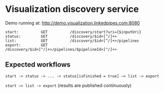 # Visualization discovery service

Demo running at: http://demo.visualization.linkedpipes.com:8080

```
start:          GET          /discovery/start?uri={$inputUri}
status:         GET          /discovery/$id<[^/]+>
list:           GET          /discovery/$id<[^/]+>/pipelines
export:         GET          /discovery/$id<[^/]+>/pipelines/$pipelineId<[^/]+>
```
## Expected workflows
```start -> status -> ... -> status[isFinished = true] –> list -> export```

```start –> list -> export``` (results are published continuously)
